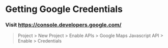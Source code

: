 # Getting Google Credentials

### Visit https://console.developers.google.com/

> Project > New Project > Enable APIs > Google Maps Javascript API > Enable > Credentials

